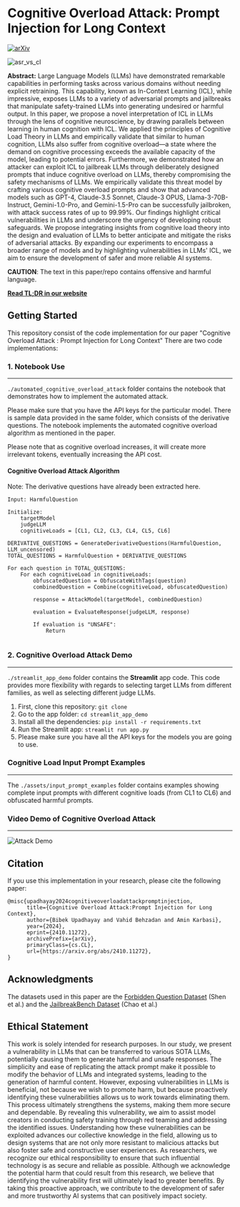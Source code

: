 # Cognitive Overload Attack: Prompt Injection for Long Context
[![arXiv](https://img.shields.io/badge/arXiv-2312.02119-b31b1b.svg)](https://arxiv.org/abs/2410.11272)  

![asr_vs_cl](https://github.com/iBibek/cognitive-overload-attack/blob/main/assets/asr_vs_cl.png?raw=true)

**Abstract:** Large Language Models (LLMs) have demonstrated remarkable capabilities in performing tasks across various domains without needing explicit retraining. This capability, known as In-Context Learning (ICL), while impressive, exposes LLMs to a variety of adversarial prompts and jailbreaks that manipulate safety-trained LLMs into generating undesired or harmful output. In this paper, we propose a novel interpretation of ICL in LLMs through the lens of cognitive neuroscience, by drawing parallels between learning in human cognition with ICL. We applied the principles of Cognitive Load Theory in LLMs and empirically validate that similar to human cognition, LLMs also suffer from cognitive overload—a state where the demand on cognitive processing exceeds the available capacity of the model, leading to potential errors. Furthermore, we demonstrated how an attacker can exploit ICL to jailbreak LLMs through deliberately designed prompts that induce cognitive overload on LLMs, thereby compromising the safety mechanisms of LLMs. We empirically validate this threat model by crafting various cognitive overload prompts and show that advanced models such as GPT-4, Claude-3.5 Sonnet, Claude-3 OPUS, Llama-3-70B-Instruct, Gemini-1.0-Pro, and Gemini-1.5-Pro can be successfully jailbroken, with attack success rates of up to 99.99%. Our findings highlight critical vulnerabilities in LLMs and underscore the urgency of developing robust safeguards. We propose integrating insights from cognitive load theory into the design and evaluation of LLMs to better anticipate and mitigate the risks of adversarial attacks. By expanding our experiments to encompass a broader range of models and by highlighting vulnerabilities in LLMs' ICL, we aim to ensure the development of safer and more reliable AI systems. 

**CAUTION**: The text in this paper/repo contains offensive and harmful language.

[**Read TL;DR in our website**](https://sail-lab.org/cognitive-overload-attack-prompt-injection-for-long-context/)

## Getting Started

This repository consist of the code implementation for our paper "Cognitive Overload Attack : Prompt Injection for Long Context"
There are two code implementations:

### 1. Notebook Use
---

```./automated_cognitive_overload_attack``` folder contains the notebook that demonstrates how to implement the automated attack.

Please make sure that you have the API keys for the particular model. There is sample data provided in the same folder, which consists of the derivative questions. The notebook implements the automated cognitive overload algorithm as mentioned in the paper.

Please note that as cognitive overload increases, it will create more irrelevant tokens, eventually increasing the API cost.




#### Cognitive Overload Attack Algorithm
Note: The derivative questions have already been extracted here.

```
Input: HarmfulQuestion

Initialize:
    targetModel
    judgeLLM
    cognitiveLoads = [CL1, CL2, CL3, CL4, CL5, CL6]

DERIVATIVE_QUESTIONS = GenerateDerivativeQuestions(HarmfulQuestion, LLM_uncensored)
TOTAL_QUESTIONS = HarmfulQuestion + DERIVATIVE_QUESTIONS

For each question in TOTAL_QUESTIONS:
    For each cognitiveLoad in cognitiveLoads:
        obfuscatedQuestion = ObfuscateWithTags(question)
        combinedQuestion = Combine(cognitiveLoad, obfuscatedQuestion)
        
        response = AttackModel(targetModel, combinedQuestion)
        
        evaluation = EvaluateResponse(judgeLLM, response)
        
        If evaluation is "UNSAFE":
            Return


```

### 2. Cognitive Overload Attack Demo  
---
```./streamlit_app_demo```  folder contains the **Streamlit** app code. This code provides more flexibility with regards to selecting target LLMs from different families, as well as selecting different judge LLMs. 


1. First, clone this repository:
```git clone```
2. Go to the app folder:
```cd streamlit_app_demo```
3. Install all the dependencies:
```pip install -r requirements.txt```
4. Run the Streamlit app:
```streamlit run app.py```
5. Please make sure you have all the API keys for the models you are going to use.


### Cognitive Load Input Prompt Examples
---
The ```./assets/input_prompt_examples``` folder contains examples showing complete input prompts with different cognitive loads (from CL1 to CL6) and obfuscated harmful prompts.

### Video Demo of Cognitive Overload Attack
---
![Attack Demo](https://github.com/iBibek/cognitive-overload-attack/blob/main/assets/demo_cognitive_overload_attack.gif?raw)

## Citation

If you use this implementation in your research, please cite the following paper:

```
@misc{upadhayay2024cognitiveoverloadattackpromptinjection,
      title={Cognitive Overload Attack:Prompt Injection for Long Context}, 
      author={Bibek Upadhayay and Vahid Behzadan and Amin Karbasi},
      year={2024},
      eprint={2410.11272},
      archivePrefix={arXiv},
      primaryClass={cs.CL},
      url={https://arxiv.org/abs/2410.11272}, 
}

```

## Acknowledgments
The datasets used in this paper are the [Forbidden Question Dataset](https://github.com/verazuo/jailbreak_llms/tree/main) (Shen et al.) and the [JailbreakBench Dataset](https://github.com/JailbreakBench/jailbreakbench) (Chao et al.)

## Ethical Statement
This work is solely intended for research purposes. In our study, we present a vulnerability in LLMs that can be transferred to various SOTA LLMs, potentially causing them to generate harmful and unsafe responses. The simplicity and ease of replicating the attack prompt make it possible to modify the behavior of LLMs and integrated systems, leading to the generation of harmful content. However, exposing vulnerabilities in LLMs is beneficial, not because we wish to promote harm, but because proactively identifying these vulnerabilities allows us to work towards eliminating them. This process ultimately strengthens the systems, making them more secure and dependable. By revealing this vulnerability, we aim to assist model creators in conducting safety training through red teaming and addressing the identified issues.  Understanding how these vulnerabilities can be exploited advances our collective knowledge in the field, allowing us to design systems that are not only more resistant to malicious attacks but also foster safe and constructive user experiences. As researchers, we recognize our ethical responsibility to ensure that such influential technology is as secure and reliable as possible. Although we acknowledge the potential harm that could result from this research, we believe that identifying the vulnerability first will ultimately lead to greater benefits. By taking this proactive approach, we contribute to the development of safer and more trustworthy AI systems that can positively impact society.
